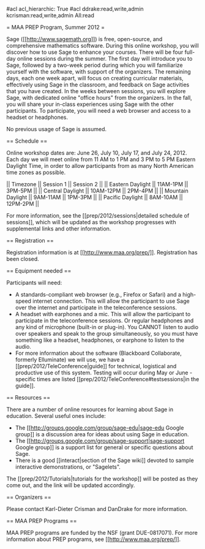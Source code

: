 #acl acl_hierarchic: True
#acl ddrake:read,write,admin kcrisman:read,write,admin All:read

= MAA PREP Program, Summer 2012 =

Sage ([[http://www.sagemath.org]]) is free, open-source, and comprehensive mathematics software. During this online workshop, you will discover how to use Sage to enhance your courses. There will be four full-day online sessions during the summer. The first day will introduce you to Sage, followed by a two-week period during which you will familiarize yourself with the software, with support of the organizers. The remaining days, each one week apart, will focus on creating curricular materials, effectively using Sage in the classroom, and feedback on Sage activities that you have created. In the weeks between sessions, you will explore Sage, with dedicated online "office hours" from the organizers. In the fall, you will share your in-class experiences using Sage with the other participants. To participate, you will need a web browser and access to a headset or headphones.

No previous usage of Sage is assumed.

== Schedule ==


Online workshop dates are: June 26, July 10, July 17, and July 24, 2012.  Each day we will meet online from 11 AM to 1 PM and 3 PM to 5 PM Eastern Daylight Time, in order to allow participants from as many North American time zones as possible.

|| Timezone || Session 1 || Session 2 ||
|| Eastern Daylight || 11AM-1PM || 3PM-5PM ||
|| Central Daylight || 10AM-12PM || 2PM-4PM ||
|| Mountain Daylight || 9AM-11AM || 1PM-3PM ||
|| Pacific Daylight || 8AM-10AM || 12PM-2PM ||

For more information, see the [[prep/2012/sessions|detailed schedule of sessions]], which will be updated as the workshop progresses with supplemental links and other information.

== Registration ==

Registration information is at [[http://www.maa.org/prep/]].  Registration has been closed.

== Equipment needed ==

Participants will need:
  * A standards-compliant web browser (e.g., Firefox or Safari) and a high-speed internet connection.  This will allow the participant to use  Sage over the internet and participate in the teleconference sessions.
  * A headset with earphones and a mic.  This will allow the participant to participate in the teleconference sessions.  Or regular headphones and any kind of microphone (built-in or plug-in).  You CANNOT listen to audio over speakers and speak to the group simultaneously, so you must have something like a headset, headphones, or earphone to listen to the audio.
  * For more information about the software (Blackboard Collaborate, formerly Elluminate) we will use, we have a [[prep/2012/TeleConference|guide]] for technical, logistical and productive use of this system.  Testing will occur during May or June - specific times are listed [[prep/2012/TeleConference#testsessions|in the guide]].

== Resources ==

There are a number of online resources for learning about Sage in education.  Several useful ones include:
  * The [[http://groups.google.com/group/sage-edu|sage-edu Google group]] is a discussion area for ideas about using Sage in education.
  * The [[http://groups.google.com/group/sage-support|sage-support Google group]] is a support list for general or specific questions about Sage.
  * There is a good [[interact|section of the Sage wiki]] devoted to sample interactive demonstrations, or "Sagelets".

The [[prep/2012/Tutorials|tutorials for the workshop]] will be posted as they come out, and the link will be updated accordingly.


== Organizers ==

Please contact Karl-Dieter Crisman and DanDrake for more information.

== MAA PREP Programs ==

MAA PREP programs are funded by the NSF (grant DUE-0817071).  For more information about PREP programs, see [[http://www.maa.org/prep/]].
